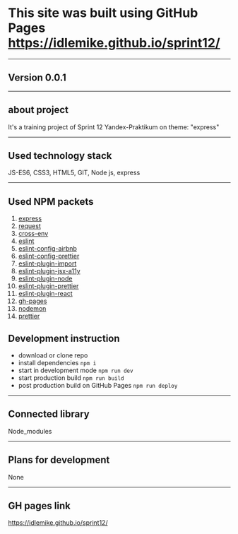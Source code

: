 # This site was built using GitHub Pages <https://idlemike.github.io/sprint12/>
***
## **Version 0.0.1**
***
## **about project**
It's a training project of Sprint 12 Yandex-Praktikum on theme: "express"
***
## **Used technology stack**
JS-ES6, CSS3, HTML5, GIT, Node js, express
***
## **Used NPM packets**
1. [express](https://www.npmjs.com/package/express)
2. [request](https://www.npmjs.com/package/request)
3. [cross-env](https://www.npmjs.com/package/cross-env)
4. [eslint](https://www.npmjs.com/package/eslint)
5. [eslint-config-airbnb](https://www.npmjs.com/package/eslint-config-airbnb)
6. [eslint-config-prettier](https://www.npmjs.com/package/eslint-config-prettier)
7. [eslint-plugin-import](https://www.npmjs.com/package/eslint-plugin-import)
8. [eslint-plugin-jsx-a11y](https://www.npmjs.com/package/eslint-plugin-jsx-a11y)
9. [eslint-plugin-node](https://www.npmjs.com/package/eslint-plugin-node)
10. [eslint-plugin-prettier](https://www.npmjs.com/package/eslint-plugin-prettier)
11. [eslint-plugin-react](https://www.npmjs.com/package/eslint-plugin-react)
12. [gh-pages](https://www.npmjs.com/package/gh-pages)
13. [nodemon](https://www.npmjs.com/package/nodemon)
14. [prettier](https://www.npmjs.com/package/prettier)
## **Development instruction**
* download or clone repo
* install dependencies `npm i`
* start in development mode `npm run dev`
* start production build `npm run build`
* post production build on GitHub Pages `npm run deploy`
***
## **Connected library**
Node_modules
***
## **Plans for development**
None
***
## **GH pages link**
<https://idlemike.github.io/sprint12/>
